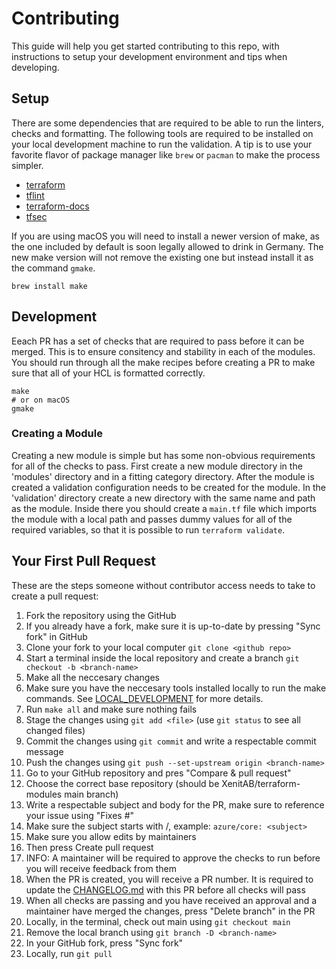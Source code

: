 # Contributing

This guide will help you get started contributing to this repo, with instructions to setup your
development environment and tips when developing.

## Setup

There are some dependencies that are required to be able to run the linters, checks and formatting.
The following tools are required to be installed on your local development machine to run the validation.
A tip is to use your favorite flavor of package manager like `brew` or `pacman` to make the
process simpler.
* [terraform](https://www.terraform.io/downloads.html)
* [tflint](https://github.com/terraform-linters/tflint)
* [terraform-docs](https://github.com/terraform-docs/terraform-docs)
* [tfsec](https://github.com/tfsec/tfsec)

If you are using macOS you will need to install a newer version of make, as the one included by default
is soon legally allowed to drink in Germany. The new make version will not remove the existing one
but instead install it as the command `gmake`.
```
brew install make
```

## Development

Eeach PR has a set of checks that are required to pass before it can be merged. This is to ensure consitency and stability in each
of the modules. You should run through all the make recipes before creating a PR to make sure that all of your HCL is formatted
correctly.
```
make
# or on macOS
gmake
```

### Creating a Module

Creating a new module is simple but has some non-obvious requirements for all of the checks to pass. First create a new module
directory in the 'modules' directory and in a fitting category directory. After the module is created a validation configuration
needs to be created for the module. In the 'validation' directory create a new directory with the same name and path as the module.
Inside there you should create a `main.tf` file which imports the module with a local path and passes dummy values for all of the
required variables, so that it is possible to run `terraform validate`.

## Your First Pull Request

These are the steps someone without contributor access needs to take to create a pull request:

1. Fork the repository using the GitHub
1. If you already have a fork, make sure it is up-to-date by pressing "Sync fork" in GitHub
1. Clone your fork to your local computer `git clone <github repo>`
1. Start a terminal inside the local repository and create a branch `git checkout -b <branch-name>`
1. Make all the neccesary changes
1. Make sure you have the neccesary tools installed locally to run the make commands. See [LOCAL_DEVELOPMENT](LOCAL_DEVELOPMENT.md) for more details.
1. Run `make all` and make sure nothing fails
1. Stage the changes using `git add <file>` (use `git status` to see all changed files)
1. Commit the changes using `git commit` and write a respectable commit message
1. Push the changes using `git push --set-upstream origin <branch-name>`
1. Go to your GitHub repository and pres "Compare & pull request"
1. Choose the correct base repository (should be XenitAB/terraform-modules main branch)
1. Write a respectable subject and body for the PR, make sure to reference your issue using "Fixes #<issue number>"
1. Make sure the subject starts with <module base>/<module>, example: `azure/core: <subject>`
1. Make sure you allow edits by maintainers
1. Then press Create pull request
1. INFO: A maintainer will be required to approve the checks to run before you will receive feedback from them
1. When the PR is created, you will receive a PR number. It is required to update the [CHANGELOG.md](CHANGELOG.md) with this PR before all checks will pass
1. When all checks are passing and you have received an approval and a maintainer have merged the changes, press "Delete branch" in the PR
1. Locally, in the terminal, check out main using `git checkout main`
1. Remove the local branch using `git branch -D <branch-name>`
1. In your GitHub fork, press "Sync fork"
1. Locally, run `git pull`